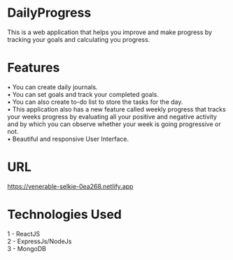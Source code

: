 # DailyProgress
This is a web application that helps you improve and make progress by tracking your goals and calculating you progress.

# Features
• You can create daily journals.  
• You can set goals and track your completed goals.  
• You can also create to-do list to store the tasks for the day.   
• This application also has a new feature called weekly progress that tracks your weeks progress by evaluating all your positive and negative activity and by which you can observe whether  your week is going progressive or not.  
• Beautiful and responsive User Interface.  

# URL
https://venerable-selkie-0ea268.netlify.app

# Technologies Used
1 - ReactJS   
2 - ExpressJs/NodeJs  
3 - MongoDB  
